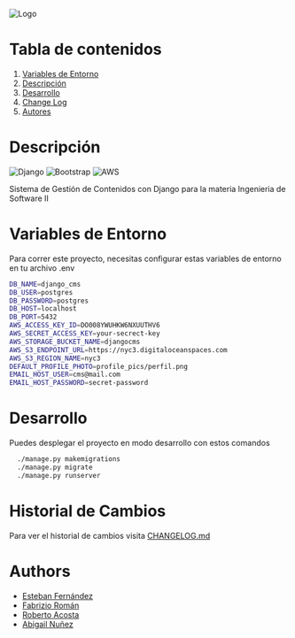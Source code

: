 ![Logo](https://media.licdn.com/dms/image/v2/D4D3DAQGkaNxZbj9YDQ/image-scale_191_1128/image-scale_191_1128/0/1682435019060/facultad_polit_cnica_una_cover?e=1725339600&v=beta&t=RvjnSps0ck_19iHZhgNCrd1L5VMayrtOftZ_7hC6Hlk)

# Tabla de contenidos
1. [ Variables de Entorno ](#variables-de-entorno)
1. [ Descripción ](#descripción)
2. [ Desarrollo ](#desarrollo)
3. [ Change Log ](#historial-de-cambios)
4. [ Autores ](#authors)

# Descripción
![Django](https://img.shields.io/badge/django-000000?style=for-the-badge&logo=django&logoColor=white)
![Bootstrap](https://img.shields.io/badge/bootstrap-000000?style=for-the-badge&logo=bootstrap&logoColor=white)
![AWS](https://img.shields.io/badge/amazon-000000?style=for-the-badge&logo=amazon&logoColor=white)

Sistema de Gestión de Contenidos con Django para la materia Ingenieria de Software II

# Variables de Entorno

Para correr este proyecto, necesitas configurar estas variables de entorno en tu archivo .env

```bash
DB_NAME=django_cms
DB_USER=postgres
DB_PASSWORD=postgres
DB_HOST=localhost
DB_PORT=5432
AWS_ACCESS_KEY_ID=DO008YWUHKW6NXUUTHV6
AWS_SECRET_ACCESS_KEY=your-secrect-key
AWS_STORAGE_BUCKET_NAME=djangocms
AWS_S3_ENDPOINT_URL=https://nyc3.digitaloceanspaces.com
AWS_S3_REGION_NAME=nyc3
DEFAULT_PROFILE_PHOTO=profile_pics/perfil.png
EMAIL_HOST_USER=cms@mail.com
EMAIL_HOST_PASSWORD=secret-password
```

# Desarrollo

Puedes desplegar el proyecto en modo desarrollo con estos comandos

```bash
  ./manage.py makemigrations
  ./manage.py migrate
  ./manage.py runserver
```

# Historial de Cambios

Para ver el historial de cambios visita [CHANGELOG.md](https://github.com/estebanfern/django_cms/blob/feature/deployment/CHANGELOG.md)


# Authors

- [Esteban Fernández](https://www.github.com/estebanfern)
- [Fabrizio Román](https://www.github.com/fabri10roman)
- [Roberto Acosta](https://www.github.com/robertodayudis)
- [Abigail Nuñez](https://www.github.com/Abinues)
